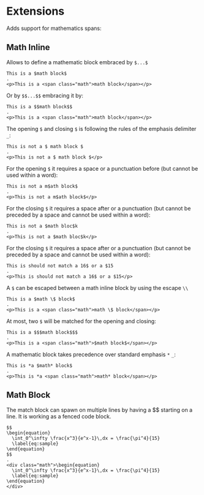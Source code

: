 # Extensions

Adds support for mathematics spans:

## Math Inline
 
Allows to define a mathematic block embraced by `$...$`

```````````````````````````````` example
This is a $math block$
.
<p>This is a <span class="math">math block</span></p>
````````````````````````````````

Or by `$$...$$` embracing it by:

```````````````````````````````` example
This is a $$math block$$
.
<p>This is a <span class="math">math block</span></p>
````````````````````````````````

The opening `$` and closing `$` is following the rules of the emphasis delimiter `_`:

```````````````````````````````` example
This is not a $ math block $
.
<p>This is not a $ math block $</p>
````````````````````````````````

For the opening `$` it requires a space or a punctuation before (but cannot be used within a word):

```````````````````````````````` example
This is not a m$ath block$
.
<p>This is not a m$ath block$</p>
````````````````````````````````

For the closing `$` it requires a space after or a punctuation (but cannot be preceded by a space and cannot be used within a word):

```````````````````````````````` example
This is not a $math bloc$k
.
<p>This is not a $math bloc$k</p>
````````````````````````````````

For the closing `$` it requires a space after or a punctuation (but cannot be preceded by a space and cannot be used within a word):

```````````````````````````````` example
This is should not match a 16$ or a $15
.
<p>This is should not match a 16$ or a $15</p>
````````````````````````````````

A `$` can be escaped between a math inline block by using the escape `\\` 

```````````````````````````````` example
This is a $math \$ block$
.
<p>This is a <span class="math">math \$ block</span></p>
````````````````````````````````

At most, two `$` will be matched for the opening and closing:

```````````````````````````````` example
This is a $$$math block$$$
.
<p>This is a <span class="math">$math block$</span></p>
````````````````````````````````

A mathematic block takes precedence over standard emphasis `*` `_`:

```````````````````````````````` example
This is *a $math* block$
.
<p>This is *a <span class="math">math* block</span></p>
````````````````````````````````

## Math Block

The match block can spawn on multiple lines by having a $$ starting on a line.
It is working as a fenced code block.

```````````````````````````````` example
$$
\begin{equation}
  \int_0^\infty \frac{x^3}{e^x-1}\,dx = \frac{\pi^4}{15}
  \label{eq:sample}
\end{equation}
$$
.
<div class="math">\begin{equation}
  \int_0^\infty \frac{x^3}{e^x-1}\,dx = \frac{\pi^4}{15}
  \label{eq:sample}
\end{equation}
</div>
````````````````````````````````
